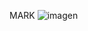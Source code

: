MARK 
![imagen](https://github.com/terqo/troyano/assets/44992155/1413d826-e39f-44a8-849e-83a76817e12b)

